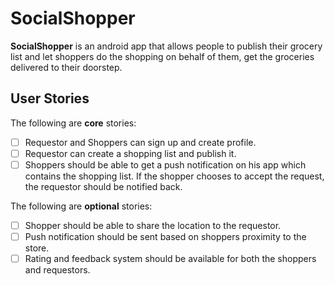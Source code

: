 # SocialShopper


**SocialShopper** is an android app that allows people to publish their grocery list and let shoppers do the shopping on behalf of them, get the groceries delivered to their doorstep.


## User Stories

The following are **core** stories:

* [ ] Requestor and Shoppers can sign up and create profile. 
* [ ] Requestor can create a shopping list and publish it.
* [ ] Shoppers should be able to get a push notification on his app which contains the shopping list. If the shopper chooses to accept the request, the requestor should be notified back.

The following are **optional** stories:

* [ ] Shopper should be able to share the location to the requestor.
* [ ] Push notification should be sent based on shoppers proximity to the store.
* [ ] Rating and feedback system should be available for both the shoppers and requestors.
